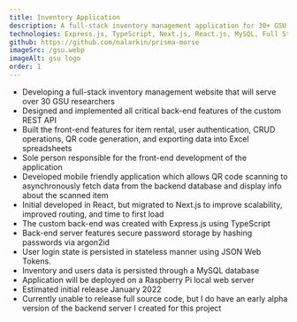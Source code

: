```yaml
---
title: Inventory Application
description: A full-stack inventory management application for 30+ GSU graduate researchers.
technologies: Express.js, TypeScript, Next.js, React.js, MySQL, Full Stack Development, API Creation, Redux, asynchronous data fetching
github: https://github.com/nalarkin/prisma-morse
imageSrc: /gsu.webp
imageAlt: gsu logo
order: 1
---
```


- Developing a full-stack inventory management website that will serve over 30 GSU researchers
- Designed and implemented all critical back-end features of the custom REST API
- Built the front-end features for item rental, user authentication, CRUD operations, QR code generation, and exporting data into Excel spreadsheets
- Sole person responsible for the front-end development of the application
- Developed mobile friendly application which allows QR code scanning to asynchronously fetch data from the backend database and display info about the scanned item
- Initial developed in React, but migrated to Next.js to improve scalability, improved routing, and time to first load
- The custom back-end was created with Express.js using TypeScript
- Back-end server features secure password storage by hashing passwords via argon2id
- User login state is persisted in stateless manner using JSON Web Tokens.
- Inventory and users data is persisted through a MySQL database
- Application will be deployed on a Raspberry Pi local web server
- Estimated initial release January 2022
- Currently unable to release full source code, but I do have an early alpha version of the backend server I created for this project
